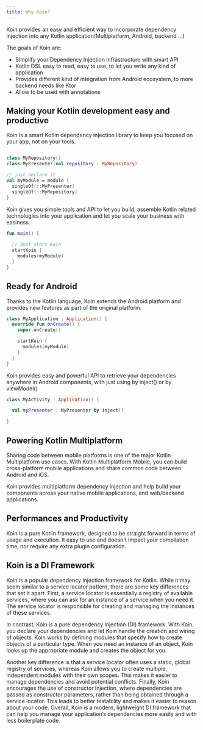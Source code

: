 ```yaml
---
title: Why Koin?
---
```


Koin provides an easy and efficient way to incorporate dependency injection into any Kotlin application(Multiplatform, Android, backend ...)

The goals of Koin are:
- Simplify your Dependency Injection infrastructure with smart API
- Kotlin DSL easy to read, easy to use, to let you write any kind of application 
- Provides different kind of integration from Android ecosystem, to more backend needs like Ktor
- Allow to be used with annotations 

## Making your Kotlin development easy and productive

Koin is a smart Kotlin dependency injection library to keep you focused on your app, not on your tools.

```kotlin

class MyRepository()
class MyPresenter(val repository : MyRepository) 

// just declare it 
val myModule = module { 
  singleOf(::MyPresenter)
  singleOf(::MyRepository)
}
```

Koin gives you simple tools and API to let you build, assemble Kotlin related technologies into your application and let you scale your business with easiness.

```kotlin
fun main() { 
  
  // Just start Koin
  startKoin {
    modules(myModule)
  }
} 
```

## Ready for Android

Thanks to the Kotlin language, Koin extends the Android platform and provides new features as part of the original platform.

```kotlin
class MyApplication : Application() {
  override fun onCreate() {
    super.onCreate()

    startKoin {
      modules(myModule)
    }
  } 
}
```

Koin provides easy and powerful API to retrieve your dependencies anywhere in Android components, with just using by inject() or by viewModel()

```kotlin
class MyActivity : Application() {

  val myPresenter : MyPresenter by inject()

} 
```

## Powering Kotlin Multiplatform

Sharing code between mobile platforms is one of the major Kotlin Multiplatform use cases. With Kotlin Multiplatform Mobile, you can build cross-platform mobile applications and share common code between Android and iOS.

Koin provides multiplatform dependency injection and help build your components across your native mobile applications, and web/backend applications.

## Performances and Productivity

Koin is a pure Kotlin framework, designed to be straight forward in terms of usage and execution. It easy to use and doesn't impact your compilation time, nor require any extra plugin configuration.

## Koin is a DI Framework

Koin is a popular dependency injection framework for Kotlin. While it may seem similar to a service locator pattern, there are some key differences that set it apart.
First, a service locator is essentially a registry of available services, where you can ask for an instance of a service when you need it. The service locator is responsible for creating and managing the instances of these services.

In contrast, Koin is a pure dependency injection (DI) framework. With Koin, you declare your dependencies and let Koin handle the creation and wiring of objects. Koin works by defining modules that specify how to create objects of a particular type. When you need an instance of an object, Koin looks up the appropriate module and creates the object for you.

Another key difference is that a service locator often uses a static, global registry of services, whereas Koin allows you to create multiple, independent modules with their own scopes. This makes it easier to manage dependencies and avoid potential conflicts.
Finally, Koin encourages the use of constructor injection, where dependencies are passed as constructor parameters, rather than being obtained through a service locator. This leads to better testability and makes it easier to reason about your code.
Overall, Koin is a modern, lightweight DI framework that can help you manage your application’s dependencies more easily and with less boilerplate code.